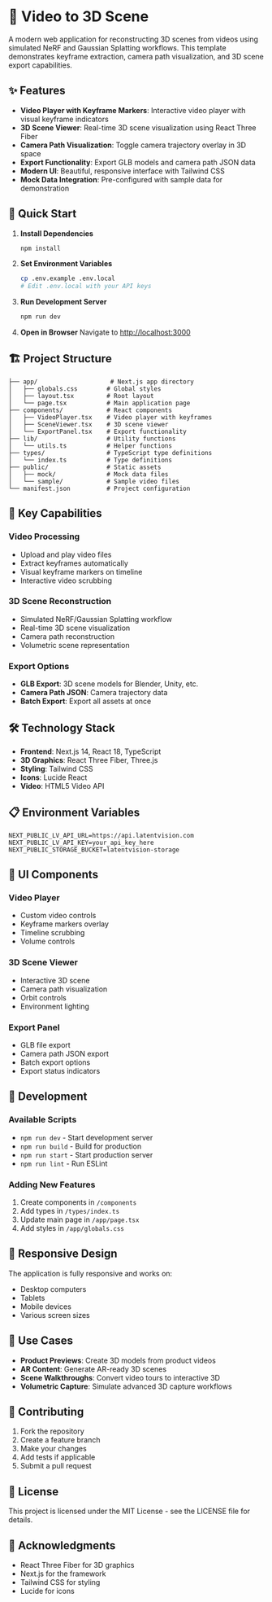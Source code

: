 # 🎥 Video to 3D Scene

A modern web application for reconstructing 3D scenes from videos using simulated NeRF and Gaussian Splatting workflows. This template demonstrates keyframe extraction, camera path visualization, and 3D scene export capabilities.

## ✨ Features

- **Video Player with Keyframe Markers**: Interactive video player with visual keyframe indicators
- **3D Scene Viewer**: Real-time 3D scene visualization using React Three Fiber
- **Camera Path Visualization**: Toggle camera trajectory overlay in 3D space
- **Export Functionality**: Export GLB models and camera path JSON data
- **Modern UI**: Beautiful, responsive interface with Tailwind CSS
- **Mock Data Integration**: Pre-configured with sample data for demonstration

## 🚀 Quick Start

1. **Install Dependencies**
   ```bash
   npm install
   ```

2. **Set Environment Variables**
   ```bash
   cp .env.example .env.local
   # Edit .env.local with your API keys
   ```

3. **Run Development Server**
   ```bash
   npm run dev
   ```

4. **Open in Browser**
   Navigate to [http://localhost:3000](http://localhost:3000)

## 🏗️ Project Structure

```
├── app/                    # Next.js app directory
│   ├── globals.css        # Global styles
│   ├── layout.tsx         # Root layout
│   └── page.tsx           # Main application page
├── components/            # React components
│   ├── VideoPlayer.tsx    # Video player with keyframes
│   ├── SceneViewer.tsx    # 3D scene viewer
│   └── ExportPanel.tsx    # Export functionality
├── lib/                   # Utility functions
│   └── utils.ts           # Helper functions
├── types/                 # TypeScript type definitions
│   └── index.ts           # Type definitions
├── public/                # Static assets
│   ├── mock/              # Mock data files
│   └── sample/            # Sample video files
└── manifest.json          # Project configuration
```

## 🎯 Key Capabilities

### Video Processing
- Upload and play video files
- Extract keyframes automatically
- Visual keyframe markers on timeline
- Interactive video scrubbing

### 3D Scene Reconstruction
- Simulated NeRF/Gaussian Splatting workflow
- Real-time 3D scene visualization
- Camera path reconstruction
- Volumetric scene representation

### Export Options
- **GLB Export**: 3D scene models for Blender, Unity, etc.
- **Camera Path JSON**: Camera trajectory data
- **Batch Export**: Export all assets at once

## 🛠️ Technology Stack

- **Frontend**: Next.js 14, React 18, TypeScript
- **3D Graphics**: React Three Fiber, Three.js
- **Styling**: Tailwind CSS
- **Icons**: Lucide React
- **Video**: HTML5 Video API

## 📋 Environment Variables

```env
NEXT_PUBLIC_LV_API_URL=https://api.latentvision.com
NEXT_PUBLIC_LV_API_KEY=your_api_key_here
NEXT_PUBLIC_STORAGE_BUCKET=latentvision-storage
```

## 🎨 UI Components

### Video Player
- Custom video controls
- Keyframe markers overlay
- Timeline scrubbing
- Volume controls

### 3D Scene Viewer
- Interactive 3D scene
- Camera path visualization
- Orbit controls
- Environment lighting

### Export Panel
- GLB file export
- Camera path JSON export
- Batch export options
- Export status indicators

## 🔧 Development

### Available Scripts
- `npm run dev` - Start development server
- `npm run build` - Build for production
- `npm run start` - Start production server
- `npm run lint` - Run ESLint

### Adding New Features
1. Create components in `/components`
2. Add types in `/types/index.ts`
3. Update main page in `/app/page.tsx`
4. Add styles in `/app/globals.css`

## 📱 Responsive Design

The application is fully responsive and works on:
- Desktop computers
- Tablets
- Mobile devices
- Various screen sizes

## 🎯 Use Cases

- **Product Previews**: Create 3D models from product videos
- **AR Content**: Generate AR-ready 3D scenes
- **Scene Walkthroughs**: Convert video tours to interactive 3D
- **Volumetric Capture**: Simulate advanced 3D capture workflows

## 🤝 Contributing

1. Fork the repository
2. Create a feature branch
3. Make your changes
4. Add tests if applicable
5. Submit a pull request

## 📄 License

This project is licensed under the MIT License - see the LICENSE file for details.

## 🙏 Acknowledgments

- React Three Fiber for 3D graphics
- Next.js for the framework
- Tailwind CSS for styling
- Lucide for icons